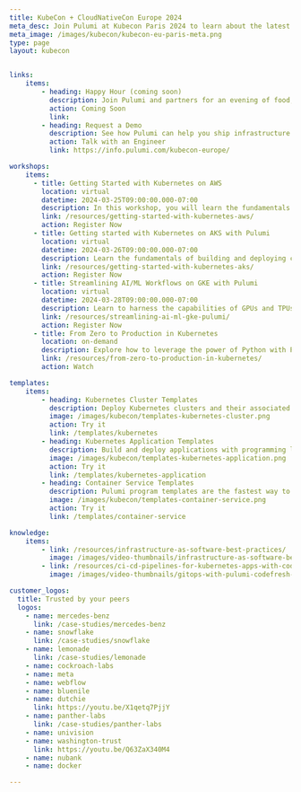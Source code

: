 ```yaml
---
title: KubeCon + CloudNativeCon Europe 2024
meta_desc: Join Pulumi at Kubecon Paris 2024 to learn about the latest developments in Infrastructure as Code, Kubernetes, platform engineering, and more.
meta_image: /images/kubecon/kubecon-eu-paris-meta.png
type: page
layout: kubecon


links:
    items:
        - heading: Happy Hour (coming soon)
          description: Join Pulumi and partners for an evening of food, drinks music and networking. More details coming soon<br/><b>Limited Spots</b><br/>
          action: Coming Soon
          link: 
        - heading: Request a Demo
          description: See how Pulumi can help you ship infrastructure faster, and manage Kubernetes clusters at scale on all major cloud providers. Ready for a change?
          action: Talk with an Engineer
          link: https://info.pulumi.com/kubecon-europe/

workshops:
    items:
      - title: Getting Started with Kubernetes on AWS
        location: virtual
        datetime: 2024-03-25T09:00:00.000-07:00
        description: In this workshop, you will learn the fundamentals of setting up EKS clusters on AWS through guided exercises using Pulumi.
        link: /resources/getting-started-with-kubernetes-aws/
        action: Register Now
      - title: Getting started with Kubernetes on AKS with Pulumi
        location: virtual
        datetime: 2024-03-26T09:00:00.000-07:00
        description: Learn the fundamentals of building and deploying containerized workloads and get an introduction to Pulumi's IaC platform and deployment on Azure.
        link: /resources/getting-started-with-kubernetes-aks/
        action: Register Now
      - title: Streamlining AI/ML Workflows on GKE with Pulumi
        location: virtual
        datetime: 2024-03-28T09:00:00.000-07:00
        description: Learn to harness the capabilities of GPUs and TPUs effortlessly, empowering data scientists to focus on model development rather than infrastructure management.
        link: /resources/streamlining-ai-ml-gke-pulumi/
        action: Register Now
      - title: From Zero to Production in Kubernetes
        location: on-demand
        description: Explore how to leverage the power of Python with Pulumi, an infrastructure as code platform to define and manage your Kubernetes deployments.
        link: /resources/from-zero-to-production-in-kubernetes/
        action: Watch

templates:
    items:
        - heading: Kubernetes Cluster Templates
          description: Deploy Kubernetes clusters and their associated infrastructure on AWS, Azure, or Google Cloud Platform.
          image: /images/kubecon/templates-kubernetes-cluster.png
          action: Try it
          link: /templates/kubernetes
        - heading: Kubernetes Application Templates
          description: Build and deploy applications with programming languages and deploying them to your Kubernetes clusters.
          image: /images/kubecon/templates-kubernetes-application.png
          action: Try it
          link: /templates/kubernetes-application
        - heading: Container Service Templates
          description: Pulumi program templates are the fastest way to deploy container services on AWS, Azure, or Google Cloud Platform.
          image: /images/kubecon/templates-container-service.png
          action: Try it
          link: /templates/container-service

knowledge:
    items:
        - link: /resources/infrastructure-as-software-best-practices/
          image: /images/video-thumbnails/infrastructure-as-software-best-practices-thumbnail.png
        - link: /resources/ci-cd-pipelines-for-kubernetes-apps-with-codefresh/
          image: /images/video-thumbnails/gitops-with-pulumi-codefresh-thumbnail.png

customer_logos:
  title: Trusted by your peers
  logos:
    - name: mercedes-benz
      link: /case-studies/mercedes-benz
    - name: snowflake
      link: /case-studies/snowflake
    - name: lemonade
      link: /case-studies/lemonade
    - name: cockroach-labs
    - name: meta
    - name: webflow
    - name: bluenile
    - name: dutchie
      link: https://youtu.be/X1qetq7PjjY
    - name: panther-labs
      link: /case-studies/panther-labs
    - name: univision
    - name: washington-trust
      link: https://youtu.be/Q63ZaX340M4
    - name: nubank
    - name: docker

---
```

